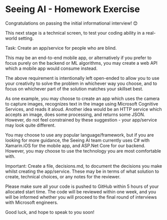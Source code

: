 # Seeing AI - Homework Exercise

Congratulations on passing the initial informational interview! 😊

This next stage is a technical screen, to test your coding ability in a real-world setting.

Task: Create an app/service for people who are blind.

This may be an end-to-end mobile app, or alternatively if you prefer to focus purely on the backend or ML algorithms, you may create a web API which a mobile app would consume instead.

The above requirement is intentionally left open-ended to allow you to use your creativity to solve the problem in whichever way you choose, and to focus on whichever part of the solution matches your skillset best.

As one example, you may choose to create an app which uses the camera to capture images, recognizes text in the image using Microsoft Cognitive Services, and reads it aloud. Another idea would be an HTTP service which accepts an image, does some processing, and returns some JSON. However, do not feel constrained by these suggestion - your app/service may look quite different.

You may choose to use any popular language/framework, but if you are looking for more guidance, the Seeing AI team currently uses C# with Xamarin.iOS for the mobile app, and ASP.Net Core for our backend. However, you may choose to use the technology you are most comfortable with.

Important: Create a file, decisions.md, to document the decisions you make whilst creating the app/service. These may be in terms of what solution to create, technical choices, or any notes for the reviewer.

Please make sure all your code is pushed to GitHub within 5 hours of your allocated start time. The code will be reviewed within one week, and you will be informed whether you will proceed to the final round of interviews with Microsoft engineers.

Good luck, and hope to speak to you soon!
